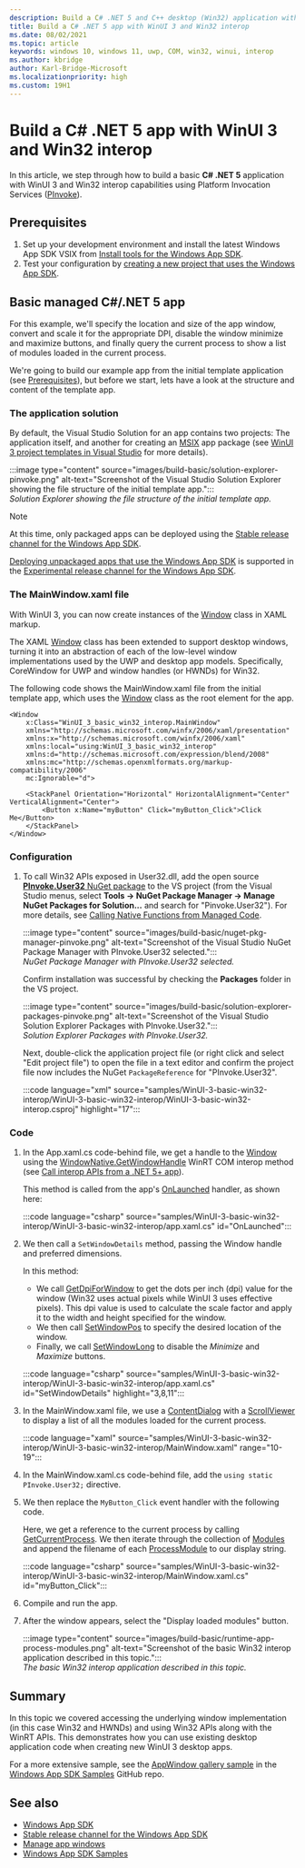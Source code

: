 ```yaml
---
description: Build a C# .NET 5 and C++ desktop (Win32) application with WinUI 3 and basic Win32 interop capabilities using the Platform Invocation Services, or PInvoke.
title: Build a C# .NET 5 app with WinUI 3 and Win32 interop
ms.date: 08/02/2021
ms.topic: article
keywords: windows 10, windows 11, uwp, COM, win32, winui, interop
ms.author: kbridge
author: Karl-Bridge-Microsoft
ms.localizationpriority: high
ms.custom: 19H1
---
```


# Build a C# .NET 5 app with WinUI 3 and Win32 interop

In this article, we step through how to build a basic **C# .NET 5** application with WinUI 3 and Win32 interop capabilities using Platform Invocation Services ([PInvoke](https://github.com/dotnet/pinvoke)).

## Prerequisites

1. Set up your development environment and install the latest Windows App SDK VSIX from [Install tools for the Windows App SDK](../../windows-app-sdk/set-up-your-development-environment.md).
2. Test your configuration by [creating a new project that uses the Windows App SDK](create-your-first-winui3-app.md). 

## Basic managed C#/.NET 5 app

For this example, we'll specify the location and size of the app window, convert and scale it for the appropriate DPI, disable the window minimize and maximize buttons, and finally query the current process to show a list of modules loaded in the current process.

We're going to build our example app from the initial template application (see [Prerequisites](#prerequisites)), but before we start, lets have a look at the structure and content of the template app.

### The application solution

By default, the Visual Studio Solution for an app contains two projects: The application itself, and another for creating an [MSIX](/windows/msix) app package (see [WinUI 3 project templates in Visual Studio](winui-project-templates-in-visual-studio.md) for more details).

:::image type="content" source="images/build-basic/solution-explorer-pinvoke.png" alt-text="Screenshot of the Visual Studio Solution Explorer showing the file structure of the initial template app.":::<br/>*Solution Explorer showing the file structure of the initial template app.*

> [!NOTE]
> At this time, only packaged apps can be deployed using the [Stable release channel for the Windows App SDK](../../windows-app-sdk/stable-channel.md).
>
> [Deploying unpackaged apps that use the Windows App SDK](../../windows-app-sdk/deploy-unpackaged-apps.md) is supported in the [Experimental release channel for the Windows App SDK](../../windows-app-sdk/experimental-channel.md).

### The MainWindow.xaml file

With WinUI 3, you can now create instances of the [Window](/windows/winui/api/microsoft.ui.xaml.window) class in XAML markup.

The XAML [Window](/windows/winui/api/microsoft.ui.xaml.window) class has been extended to support desktop windows, turning it into an abstraction of each of the low-level window implementations used by the UWP and desktop app models. Specifically, CoreWindow for UWP and window handles (or HWNDs) for Win32.

The following code shows the MainWindow.xaml file from the initial template app, which uses the [Window](/windows/winui/api/microsoft.ui.xaml.window) class as the root element for the app.

```xaml
<Window
    x:Class="WinUI_3_basic_win32_interop.MainWindow"
    xmlns="http://schemas.microsoft.com/winfx/2006/xaml/presentation"
    xmlns:x="http://schemas.microsoft.com/winfx/2006/xaml"
    xmlns:local="using:WinUI_3_basic_win32_interop"
    xmlns:d="http://schemas.microsoft.com/expression/blend/2008"
    xmlns:mc="http://schemas.openxmlformats.org/markup-compatibility/2006"
    mc:Ignorable="d">

    <StackPanel Orientation="Horizontal" HorizontalAlignment="Center" VerticalAlignment="Center">
        <Button x:Name="myButton" Click="myButton_Click">Click Me</Button>
    </StackPanel>
</Window>
```

### Configuration

1. To call Win32 APIs exposed in User32.dll, add the open source [**PInvoke.User32** NuGet package](https://github.com/dotnet/pinvoke) to the VS project (from the Visual Studio menus, select **Tools -> NuGet Package Manager -> Manage NuGet Packages for Solution...** and search for "Pinvoke.User32"). For more details, see [Calling Native Functions from Managed Code](/cpp/dotnet/calling-native-functions-from-managed-code).

   :::image type="content" source="images/build-basic/nuget-pkg-manager-pinvoke.png" alt-text="Screenshot of the Visual Studio NuGet Package Manager with PInvoke.User32 selected.":::<br/>*NuGet Package Manager with PInvoke.User32 selected.*

   Confirm installation was successful by checking the **Packages** folder in the VS project.

   :::image type="content" source="images/build-basic/solution-explorer-packages-pinvoke.png" alt-text="Screenshot of the Visual Studio Solution Explorer Packages with PInvoke.User32.":::<br/>*Solution Explorer Packages with PInvoke.User32.*

   Next, double-click the application project file (or right click and select "Edit project file") to open the file in a text editor and confirm the project file now includes the NuGet `PackageReference` for "PInvoke.User32".

   :::code language="xml" source="samples/WinUI-3-basic-win32-interop/WinUI-3-basic-win32-interop/WinUI-3-basic-win32-interop.csproj" highlight="17":::

### Code

1. In the App.xaml.cs code-behind file, we get a handle to the [Window](/windows/winui/api/microsoft.ui.xaml.window) using the [WindowNative.GetWindowHandle](/windows/windows-app-sdk/api/win32/microsoft.ui.xaml.window/nf-microsoft-ui-xaml-window-iwindownative-get_windowhandle) WinRT COM interop method (see [Call interop APIs from a .NET 5+ app](/windows/apps/desktop/modernize/winrt-com-interop-csharp)).

   This method is called from the app's [OnLaunched](/windows/winui/api/microsoft.ui.xaml.application.onlaunched) handler, as shown here:

   :::code language="csharp" source="samples/WinUI-3-basic-win32-interop/WinUI-3-basic-win32-interop/app.xaml.cs" id="OnLaunched":::

1. We then call a `SetWindowDetails` method, passing the Window handle and preferred dimensions.

   In this method:

   - We call [GetDpiForWindow](/windows/win32/api/winuser/nf-winuser-getdpiforwindow) to get the dots per inch (dpi) value for the window (Win32 uses actual pixels while WinUI 3 uses effective pixels). This dpi value is used to calculate the scale factor and apply it to the width and height specified for the window.
   - We then call [SetWindowPos](/windows/win32/api/winuser/nf-winuser-setwindowpos) to specify the desired location of the window.
   - Finally, we call [SetWindowLong](/windows/win32/api/winuser/nf-winuser-setwindowlongw) to disable the *Minimize* and *Maximize* buttons.

   :::code language="csharp" source="samples/WinUI-3-basic-win32-interop/WinUI-3-basic-win32-interop/app.xaml.cs" id="SetWindowDetails" highlight="3,8,11":::

1. In the MainWindow.xaml file, we use a [ContentDialog](/windows/winui/api/microsoft.ui.xaml.controls.contentdialog) with a [ScrollViewer](/windows/winui/api/microsoft.ui.xaml.controls.scrollviewer) to display a list of all the modules loaded for the current process.

   :::code language="xaml" source="samples/WinUI-3-basic-win32-interop/WinUI-3-basic-win32-interop/MainWindow.xaml" range="10-19":::

1. In the MainWindow.xaml.cs code-behind file, add the `using static PInvoke.User32;` directive.
1. We then replace the `MyButton_Click` event handler with the following code.

   Here, we get a reference to the current process by calling [GetCurrentProcess](/dotnet/api/system.diagnostics.process.getcurrentprocess). We then iterate through the collection of [Modules](/dotnet/api/system.diagnostics.process.modules) and append the filename of each [ProcessModule](/dotnet/api/system.diagnostics.processmodule) to our display string.

   :::code language="csharp" source="samples/WinUI-3-basic-win32-interop/WinUI-3-basic-win32-interop/MainWindow.xaml.cs" id="myButton_Click":::

1. Compile and run the app.
1. After the window appears, select the "Display loaded modules" button.

   :::image type="content" source="images/build-basic/runtime-app-process-modules.png" alt-text="Screenshot of the basic Win32 interop application described in this topic.":::<br/>*The basic Win32 interop application described in this topic.*

## Summary

In this topic we covered accessing the underlying window implementation (in this case Win32 and HWNDs) and using Win32 APIs along with the WinRT APIs. This demonstrates how you can use existing desktop application code when creating new WinUI 3 desktop apps.

For a more extensive sample, see the [AppWindow gallery sample](https://github.com/microsoft/WindowsAppSDK-Samples/tree/main/Samples/Windowing) in the [Windows App SDK Samples](https://github.com/microsoft/WindowsAppSDK-Samples) GitHub repo.

## See also

- [Windows App SDK](../../windows-app-sdk/index.md)
- [Stable release channel for the Windows App SDK](../../windows-app-sdk/stable-channel.md)
- [Manage app windows](../../windows-app-sdk/windowing/windowing-overview.md)
- [Windows App SDK Samples](https://github.com/microsoft/WindowsAppSDK-Samples)

